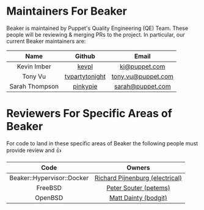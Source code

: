 # Maintainers For Beaker

Beaker is maintained by Puppet's Quality Engineering (QE) Team. These people
will be reviewing & merging PRs to the project.
In particular, our current Beaker maintainers are:

| Name           | Github                                              | Email                |
|:--------------:|:---------------------------------------------------:|:--------------------:|
| Kevin Imber    | [kevpl](https://github.com/kevpl)                   | <ki@puppet.com>      |
| Tony Vu        | [tvpartytonight](https://github.com/tvpartytonight) | <tony.vu@puppet.com> |
| Sarah Thompson | [pinkypie](https://github.com/pinkypie)             | <sarah@puppet.com>   |

# Reviewers For Specific Areas of Beaker

For code to land in these specific areas of Beaker the following people must provide review and :+1:

 Code | Owners
:-------:|:----------:
Beaker::Hypervisor::Docker | [Richard Pijnenburg (electrical)](https://github.com/electrical)
FreeBSD | [Peter Souter (petems)](https://github.com/petems)
OpenBSD | [Matt Dainty (bodgit)](https://github.com/bodgit)
